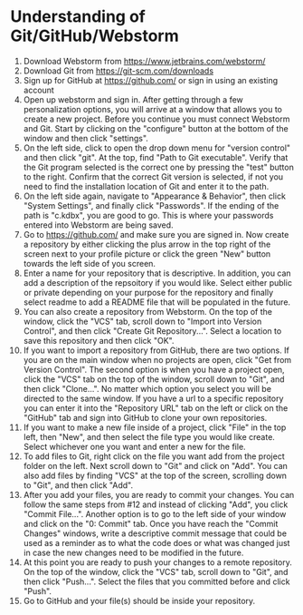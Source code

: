 Understanding of Git/GitHub/Webstorm
====================================
1. Download Webstorm from https://www.jetbrains.com/webstorm/
2. Download Git from https://git-scm.com/downloads
3. Sign up for GitHub at https://github.com/ or sign in using an existing account
4. Open up webstorm and sign in.  After getting through a few personalization options, you will arrive at a window that allows you to create a new project.  Before you continue you must connect Webstorm and Git.  Start by clicking on the "configure" button at the bottom of the window and then click "settings".
5. On the left side, click to open the drop down menu for "version control" and then click "git".  At the top, find "Path to Git executable".  Verify that the Git program selected is the correct one by pressing the "test" button to the right.  Confirm that the correct Git version is selected, if not you need to find the installation location of Git and enter it to the path.
6. On the left side again, navigate to "Appearance & Behavior", then click "System Settings", and finally click "Passwords".  If the ending of the path is "c.kdbx", you are good to go.  This is where your passwords entered into Webstorm are being saved.
7. Go to https://github.com/ and make sure you are signed in.  Now create a repository by either clicking the plus arrow in the top right of the screen next to your profile picture or click the green "New" button towards the left side of you screen.
8. Enter a name for your repository that is descriptive. In addition, you can add a description of the repsoitory if you would like.  Select either public or private depending on your purpose for the repository and finally select readme to add a README file that will be populated in the future.
9. You can also create a repository from Webstorm.  On the top of the window, click the "VCS" tab, scroll down to "Import into Version Control", and then click "Create Git Repository...". Select a location to save this repository and then click "OK".
10. If you want to import a repository from GitHub, there are two options.  If you are on the main window when no projects are open, click "Get from Version Control".  The second option is when you have a project open, click the "VCS" tab on the top of the window, scroll down to "Git", and then click "Clone...".  No matter which option you select you will be directed to the same window.  If you have a url to a specific repository you can enter it into the "Repository URL" tab on the left or click on the "GitHub" tab and sign into GitHub to clone your own repositories.
11. If you want to make a new file inside of a project, click "File" in the top left, then "New", and then select the file type you would like create.  Select whichever one you want and enter a new for the file.
12. To add files to Git, right click on the file you want add from the project folder on the left.  Next scroll down to "Git" and click on "Add".  You can also add files by finding "VCS" at the top of the screen, scrolling down to "Git", and then click "Add".
13. After you add your files, you are ready to commit your changes.  You can follow the same steps from #12 and instead of clicking "Add", you click "Commit File...".  Another option is to go to the left side of your window and click on the "0: Commit" tab.  Once you have reach the "Commit Changes" windows, write a descriptive commit message that could be used as a reminder as to what the code does or what was changed just in case the new changes need to be modified in the future.
14. At this point you are ready to push your changes to a remote repository.  On the top of the window, click the "VCS" tab, scroll down to "Git", and then click "Push...".  Select the files that you committed before and click "Push".
15. Go to GitHub and your file(s) should be inside your repository.
